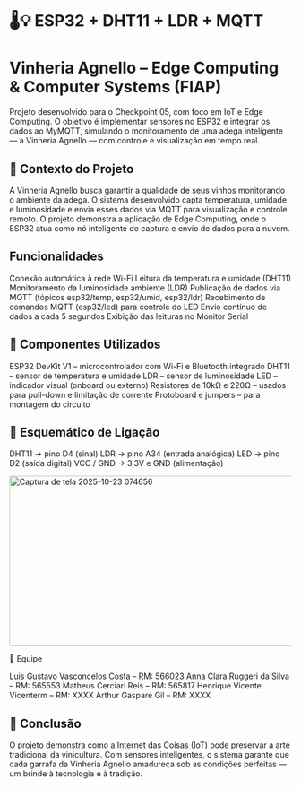 # 🌡️💡 ESP32 + DHT11 + LDR + MQTT

# Vinheria Agnello – Edge Computing & Computer Systems (FIAP)

Projeto desenvolvido para o Checkpoint 05, com foco em IoT e Edge Computing.
O objetivo é implementar sensores no ESP32 e integrar os dados ao MyMQTT, simulando o monitoramento de uma adega inteligente — a Vinheria Agnello — com controle e visualização em tempo real.

## 🧠 Contexto do Projeto

A Vinheria Agnello busca garantir a qualidade de seus vinhos monitorando o ambiente da adega.
O sistema desenvolvido capta temperatura, umidade e luminosidade e envia esses dados via MQTT para visualização e controle remoto.
O projeto demonstra a aplicação de Edge Computing, onde o ESP32 atua como nó inteligente de captura e envio de dados para a nuvem.

## Funcionalidades

 Conexão automática à rede Wi-Fi
 Leitura da temperatura e umidade (DHT11)
 Monitoramento da luminosidade ambiente (LDR)
 Publicação de dados via MQTT (tópicos esp32/temp, esp32/umid, esp32/ldr)
 Recebimento de comandos MQTT (esp32/led) para controle do LED
 Envio contínuo de dados a cada 5 segundos
 Exibição das leituras no Monitor Serial


## 🧩 Componentes Utilizados

ESP32 DevKit V1 – microcontrolador com Wi-Fi e Bluetooth integrado
DHT11 – sensor de temperatura e umidade
LDR – sensor de luminosidade
LED – indicador visual (onboard ou externo)
Resistores de 10kΩ e 220Ω – usados para pull-down e limitação de corrente
Protoboard e jumpers – para montagem do circuito

## 🔌 Esquemático de Ligação

DHT11 → pino D4 (sinal)
LDR → pino A34 (entrada analógica)
LED → pino D2 (saída digital)
VCC / GND → 3.3V e GND (alimentação)

<img width="566" height="304" alt="Captura de tela 2025-10-23 074656" src="https://github.com/user-attachments/assets/5745acee-c640-48b8-be8b-0f1dac9de8e1" />

👥 Equipe

Luis Gustavo Vasconcelos Costa – RM: 566023
Anna Clara Ruggeri da Silva – RM: 565553
Matheus Cerciari Reis – RM: 565817
Henrique Vicente Vicenterm – RM: XXXX
Arthur Gaspare Gil – RM: XXXX

## 🏁 Conclusão

O projeto demonstra como a Internet das Coisas (IoT) pode preservar a arte tradicional da vinicultura.
Com sensores inteligentes, o sistema garante que cada garrafa da Vinheria Agnello amadureça sob as condições perfeitas — um brinde à tecnologia e à tradição.
